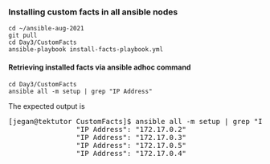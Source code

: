 ### Installing custom facts in all ansible nodes
```
cd ~/ansible-aug-2021
git pull
cd Day3/CustomFacts
ansible-playbook install-facts-playbook.yml
```

#### Retrieving installed facts via ansible adhoc command
```
cd Day3/CustomFacts
ansible all -m setup | grep "IP Address"
```
The expected output is
<pre>
[jegan@tektutor CustomFacts]$ ansible all -m setup | grep "IP Address"
                "IP Address": "172.17.0.2"
                "IP Address": "172.17.0.3"
                "IP Address": "172.17.0.5"
                "IP Address": "172.17.0.4"
</pre>
